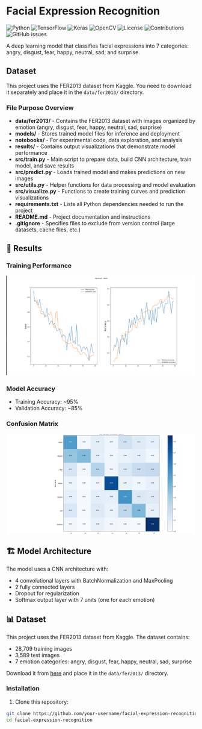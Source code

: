 # Facial Expression Recognition

![Python](https://img.shields.io/badge/python-3.8%2B-blue?logo=python)
![TensorFlow](https://img.shields.io/badge/TensorFlow-2.10%2B-orange?logo=tensorflow)
![Keras](https://img.shields.io/badge/Keras-2.10%2B-red?logo=keras)
![OpenCV](https://img.shields.io/badge/OpenCV-4.6%2B-blue?logo=opencv)
![License](https://img.shields.io/badge/license-MIT-green)
![Contributions](https://img.shields.io/badge/contributions-welcome-brightgreen)
![GitHub issues](https://img.shields.io/github/issues/esraessfib/facial-expression-recognition)


A deep learning model that classifies facial expressions into 7 categories: angry, disgust, fear, happy, neutral, sad, and surprise.

## Dataset

This project uses the FER2013 dataset from Kaggle. You need to download it separately and place it in the `data/fer2013/` directory.

### File Purpose Overview

- **data/fer2013/** - Contains the FER2013 dataset with images organized by emotion (angry, disgust, fear, happy, neutral, sad, surprise)
- **models/** - Stores trained model files for inference and deployment
- **notebooks/** - For experimental code, data exploration, and analysis
- **results/** - Contains output visualizations that demonstrate model performance
- **src/train.py** - Main script to prepare data, build CNN architecture, train model, and save results
- **src/predict.py** - Loads trained model and makes predictions on new images
- **src/utils.py** - Helper functions for data processing and model evaluation
- **src/visualize.py** - Functions to create training curves and prediction visualizations
- **requirements.txt** - Lists all Python dependencies needed to run the project
- **README.md** - Project documentation and instructions
- **.gitignore** - Specifies files to exclude from version control (large datasets, cache files, etc.)

## 🎯 Results

### Training Performance
![Training History](results/training_history.png)

### Model Accuracy
- Training Accuracy: ~95%
- Validation Accuracy: ~85%


### Confusion Matrix
![Confusion Matrix](results/confusion_matrix.png)


## 🏗️ Model Architecture

The model uses a CNN architecture with:
- 4 convolutional layers with BatchNormalization and MaxPooling
- 2 fully connected layers
- Dropout for regularization
- Softmax output layer with 7 units (one for each emotion)

## 📊 Dataset

This project uses the FER2013 dataset from Kaggle. The dataset contains:
- 28,709 training images
- 3,589 test images
- 7 emotion categories: angry, disgust, fear, happy, neutral, sad, surprise

Download it from [here](https://www.kaggle.com/datasets/msambare/fer2013) and place it in the `data/fer2013/` directory.


### Installation

1. Clone this repository:
```bash
git clone https://github.com/your-username/facial-expression-recognition.git
cd facial-expression-recognition
